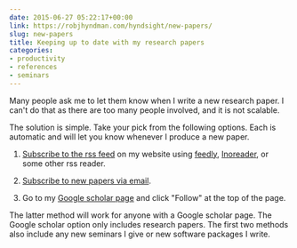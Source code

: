```yaml
---
date: 2015-06-27 05:22:17+00:00
link: https://robjhyndman.com/hyndsight/new-papers/
slug: new-papers
title: Keeping up to date with my research papers
categories:
- productivity
- references
- seminars
---
```


Many people ask me to let them know when I write a new research paper. I can't do that as there are too many people involved, and it is not scalable.

The solution is simple. Take your pick from the following options. Each is automatic and will let you know whenever I produce a new paper.



  1. [Subscribe to the rss feed](https://robjhyndman.com/index.xml) on my website using [feedly](http://feedly.com), [Inoreader](https://www.inoreader.com/), or some other rss reader.

  2. [Subscribe to new papers via email](https://robjhyndman.com/subscribe.html).

  3. Go to my [Google scholar page](https://scholar.google.com/citations?user=vamErfkAAAAJ&hl=en) and click "Follow" at the top of the page.

The latter method will work for anyone with a Google scholar page. The Google scholar option only includes research papers. The first two methods also include any new seminars I give or new software packages I write.
